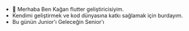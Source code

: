 - 👋 Merhaba Ben Kağan flutter geliştiricisiyim.
- Kendimi geliştirmek ve kod dünyasına katkı sağlamak için burdayım.
- Bu günün Junior'ı Geleceğin Senior'ı 

<!---
WitchRR/WitchRR is a ✨ special ✨ repository because its `README.md` (this file) appears on your GitHub profile.
You can click the Preview link to take a look at your changes.
--->
